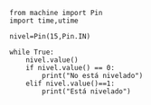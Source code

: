     from machine import Pin
    import time,utime  

    nivel=Pin(15,Pin.IN)  

    while True:
        nivel.value()
        if nivel.value() == 0:
            print("No está nivelado")
        elif nivel.value()==1:
            print("Está nivelado")
